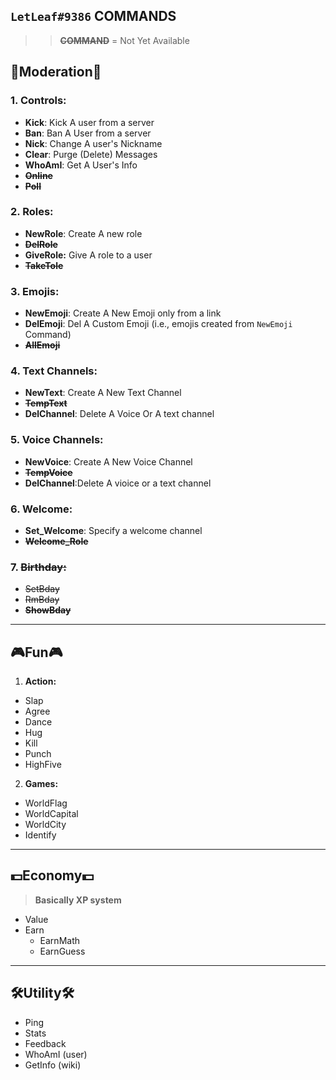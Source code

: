 ## `LetLeaf#9386` COMMANDS
>> **~~COMMAND~~** = Not Yet Available

## 👑Moderation👑
### 1. **Controls:**
  - **Kick**: Kick A user from a server
  - **Ban**: Ban A User from a server
  - **Nick**: Change A user's Nickname
  - **Clear**: Purge (Delete) Messages
  - **WhoAmI**: Get A User's Info
  - **~~Online~~**
  - **~~Poll~~**

### 2. **Roles:**
  - **NewRole**: Create A new role
  - **~~DelRole~~**
  - **GiveRole:** Give A role to a user
  - **~~TakeTole~~**

### 3. **Emojis:**
  - **NewEmoji**: Create A New Emoji only from a link
  - **DelEmoji**: Del A Custom Emoji (i.e., emojis created from `NewEmoji` Command)
  - **~~AllEmoji~~**

### 4. **Text Channels:**
  - **NewText**: Create A New Text Channel
  - **~~TempText~~**
  - **DelChannel**: Delete A Voice Or A text channel

### 5. **Voice Channels:**
  - **NewVoice**: Create A New Voice Channel
  - **~~TempVoice~~**
  - **DelChannel**:Delete A vioice or a text channel

### 6. **Welcome:**
  - **Set_Welcome**: Specify a welcome channel
  - **~~Welcome_Role~~**

### 7. ~~**Birthday:**~~
  - ~~SetBday~~
  - ~~RmBday~~
  - **~~ShowBday~~**
---
## 🎮Fun🎮
1. **Action:**
  - Slap
  - Agree
  - Dance
  - Hug
  - Kill
  - Punch
  - HighFive
2. **Games:**
  - WorldFlag
  - WorldCapital
  - WorldCity
  - Identify
---
## 💵Economy💵
> **Basically XP system**
- Value
- Earn
  - EarnMath
  - EarnGuess

---
## 🛠️Utility🛠️
- Ping
- Stats
- Feedback
- WhoAmI (user)
- GetInfo (wiki)
